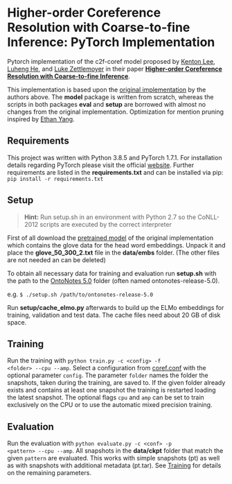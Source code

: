 # Higher-order Coreference Resolution with Coarse-to-fine Inference: PyTorch Implementation

Pytorch implementation of the c2f-coref model proposed by [Kenton Lee](http://kentonl.com/), 
[Luheng He](https://homes.cs.washington.edu/~luheng), and 
[Luke Zettlemoyer](https://www.cs.washington.edu/people/faculty/lsz) in their paper 
__[Higher-order Coreference Resolution with Coarse-to-fine Inference](https://arxiv.org/abs/1804.05392)__.
 
This implementation is based upon the [original implementation](https://github.com/kentonl/e2e-coref) by the 
 authors above. The __model__ package is written from scratch, whereas the scripts in both packages __eval__ and 
__setup__ are borrowed with almost no changes from the original implementation. Optimization for mention pruning 
inspired by [Ethan Yang](https://github.com/YangXuanyue/pytorch-e2e-coref). 


## Requirements
This project was written with Python 3.8.5 and PyTorch 1.7.1. For installation details regarding PyTorch please visit the 
official [website](https://pytorch.org/). Further requirements are listed in the __requirements.txt__ and can be 
installed via pip: <code>pip install -r requirements.txt</code> 


## Setup
> __Hint:__ Run setup.sh in an environment with Python 2.7 so the CoNLL-2012 scripts are executed by the correct interpreter 

First of all download the [pretrained model](https://drive.google.com/file/d/1fkifqZzdzsOEo0DXMzCFjiNXqsKG_cHi) of the
original implementation which contains the glove data for the head word embeddings. Unpack it and place the 
__glove_50_300_2.txt__ file in the __data/embs__ folder. (The other files are not needed an can be deleted)

To obtain all necessary data for training and evaluation run __setup.sh__ with the path to the 
[OntoNotes 5.0](https://catalog.ldc.upenn.edu/LDC2013T19) folder (often named ontonotes-release-5.0).

e.g. <code>$ ./setup.sh /path/to/ontonotes-release-5.0</code>

Run __setup/cache_elmo.py__ afterwards to build up the ELMo embeddings for training, validation and test data. The cache 
files need about 20 GB of disk space.



## Training
Run the training with <code>python train.py -c \<config\> -f \<folder\> --cpu --amp</code>. Select a configuration 
from [coref.conf](coref.conf) with the optional parameter <code>config</code>. The parameter <code>folder</code> 
names the folder the snapshots, taken during the training, are saved to. If the given folder already exists and contains 
at least one snapshot the training is restarted loading the latest snapshot. The optional flags <code>cpu</code> and 
<code>amp</code> can be set to train exclusively on the CPU or to use the automatic mixed precision training.


## Evaluation
Run the evaluation with <code>python evaluate.py -c \<conf\> -p \<pattern\> --cpu --amp</code>. All snapshots in the 
__data/ckpt__ folder that match the given <code>pattern</code> are evaluated. This works with simple snapshots (pt) as 
well as with snapshots with additional metadata (pt.tar). See [Training](#Training) for details on the remaining 
parameters.